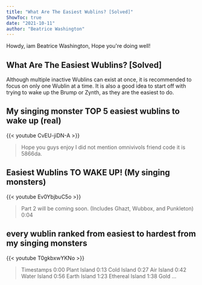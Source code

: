 ```yaml
---
title: "What Are The Easiest Wublins? [Solved]"
ShowToc: true 
date: "2021-10-11"
author: "Beatrice Washington" 
---
```


Howdy, iam Beatrice Washington, Hope you're doing well!
## What Are The Easiest Wublins? [Solved]
 Although multiple inactive Wublins can exist at once, it is recommended to focus on only one Wublin at a time. It is also a good idea to start off with trying to wake up the Brump or Zynth, as they are the easiest to do.

## My singing monster TOP 5 easiest wublins to wake up (real)
{{< youtube CvEU-jiDN-A >}}
>Hope you guys enjoy I did not mention omnivivols friend code it is 5866da.

## Easiest Wublins TO WAKE UP! (My singing monsters)
{{< youtube Ev0YbjbuC5o >}}
>Part 2 will be coming soon. (Includes Ghazt, Wubbox, and Punkleton) 0:04 

## every wublin ranked from easiest to hardest from my singing monsters
{{< youtube T0gkbxwYKNo >}}
>Timestamps 0:00 Plant Island 0:13 Cold Island 0:27 Air Island 0:42 Water Island 0:56 Earth Island 1:23 Ethereal Island 1:38 Gold ...

